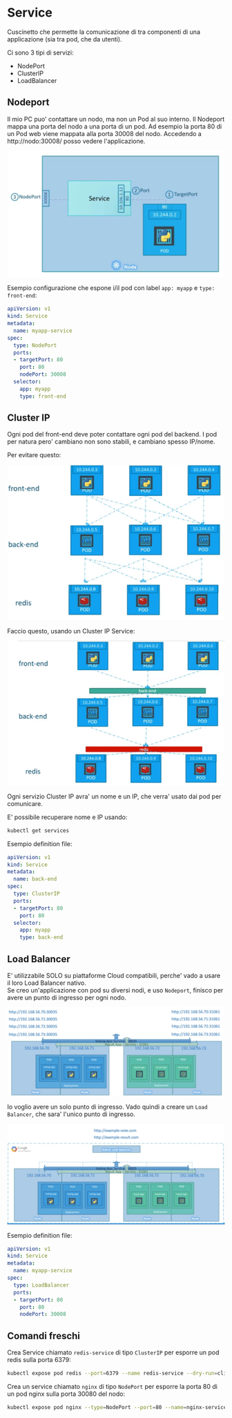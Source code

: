 Service
=======

Cuscinetto che permette la comunicazione di tra componenti di una applicazione (sia tra pod, che da utenti).

Ci sono 3 tipi di servizi:
- NodePort
- ClusterIP
- LoadBalancer

Nodeport
--------

Il mio PC puo' contattare un nodo, ma non un Pod al suo interno.
Il Nodeport mappa una porta del nodo a una porta di un pod.
Ad esempio la porta 80 di un Pod web viene mappata alla porta 30008 del nodo.
Accedendo a http://nodo:30008/ posso vedere l'applicazione.

![Nodeport](/images/services_01.png)

Esempio configurazione che espone i/il pod con label `app: myapp` e `type: front-end`:
```yaml
apiVersion: v1
kind: Service
metadata:
  name: myapp-service
spec:
  type: NodePort
  ports:
  - targetPort: 80
    port: 80
    nodePort: 30008
  selector:
    app: myapp
    type: front-end
```

Cluster IP
----------

Ogni pod del front-end deve poter contattare ogni pod del backend. I pod per natura pero' cambiano non sono stabili, e cambiano spesso IP/nome.

Per evitare questo:

![Cluster IP](/images/services_02.png)

Faccio questo, usando un Cluster IP Service:

![Cluster IP](/images/services_03.png)

Ogni servizio Cluster IP avra' un nome e un IP, che verra' usato dai pod per comunicare.

E' possibile recuperare nome e IP usando:
```bash
kubectl get services
```

Esempio definition file:
```yaml
apiVersion: v1
kind: Service
metadata:
  name: back-end
spec:
  type: ClusterIP
  ports:
  - targetPort: 80
    port: 80
  selector:
    app: myapp
    type: back-end
```

Load Balancer
-------------

E' utilizzabile SOLO su piattaforme Cloud compatibili, perche' vado a usare il loro Load Balancer nativo.  
Se creo un'applicazione con pod su diversi nodi, e uso `Nodeport`, finisco per avere un punto di ingresso per ogni nodo.  

![Load Balancer](/images/services_04.png)

Io voglio avere un solo punto di ingresso. Vado quindi a creare un `Load Balancer`, che sara' l'unico punto di ingresso.

![Load Balancer](/images/services_05.png)

Esempio definition file:
```yaml
apiVersion: v1
kind: Service
metadata:
  name: myapp-service
spec:
  type: LoadBalancer
  ports:
  - targetPort: 80
    port: 80
    nodePort: 30008
```

Comandi freschi
---------------

Crea Service chiamato `redis-service` di tipo `ClusterIP` per esporre un pod redis sulla porta 6379:
```bash
kubectl expose pod redis --port=6379 --name redis-service --dry-run=client -o yaml
```

Crea un service chiamato `nginx` di tipo `NodePort` per esporre la porta 80 di un pod nginx sulla porta 30080 del nodo:
```bash
kubectl expose pod nginx --type=NodePort --port=80 --name=nginx-service --dry-run=client -o yaml
```